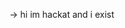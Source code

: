 -> hi im hackat and i exist


<!---
HackatUnreal/HackatUnreal is a ✨ special ✨ repository because its `README.md` (this file) appears on your GitHub profile.
You can click the Preview link to take a look at your changes.
--->
